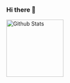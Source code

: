 ### Hi there 👋

<p align="left">
  <!--
  <img alt="Top Langs" height="150px" src="https://github-readme-stats.vercel.app/api/top-langs/?username=nszknao&layout=compact&count_private=true&show_icons=true&show_icons=true&theme=radical" />
  -->
  <img alt="Github Stats" height="150px" src="https://github-readme-stats.vercel.app/api?username=nszknao&count_private=true&show_icons=true&show_icons=true&theme=radical" />
</p>
</p>

<!--
**nszknao/nszknao** is a ✨ _special_ ✨ repository because its `README.md` (this file) appears on your GitHub profile.

Here are some ideas to get you started:

- 🔭 I’m currently working on ...
- 🌱 I’m currently learning ...
- 👯 I’m looking to collaborate on ...
- 🤔 I’m looking for help with ...
- 💬 Ask me about ...
- 📫 How to reach me: ...
- 😄 Pronouns: ...
- ⚡ Fun fact: ...
-->
